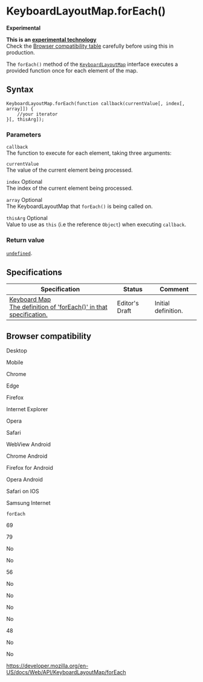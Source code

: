 # KeyboardLayoutMap.forEach()

**Experimental**

**This is an [experimental technology](https://developer.mozilla.org/en-US/docs/MDN/Guidelines/Conventions_definitions#experimental)**  
Check the [Browser compatibility table](#browser_compatibility) carefully before using this in production.

The `forEach()` method of the [`KeyboardLayoutMap`](../keyboardlayoutmap) interface executes a provided function once for each element of the map.

## Syntax

    KeyboardLayoutMap.forEach(function callback(currentValue[, index[, array]]) {
        //your iterator
    }[, thisArg]);

### Parameters

`callback`  
The function to execute for each element, taking three arguments:

`currentValue`  
The value of the current element being processed.

`index` <span class="badge inline optional">Optional</span>  
The index of the current element being processed.

`array` <span class="badge inline optional">Optional</span>  
The KeyboardLayoutMap that `forEach()` is being called on.

`thisArg` <span class="badge inline optional">Optional</span>  
Value to use as `this` (i.e the reference `Object`) when executing `callback`.

### Return value

[`undefined`](https://developer.mozilla.org/en-US/docs/Web/JavaScript/Reference/Global_Objects/undefined).

## Specifications

<table><thead><tr class="header"><th>Specification</th><th>Status</th><th>Comment</th></tr></thead><tbody><tr class="odd"><td><a href="https://wicg.github.io/keyboard-map/#keyboardlayoutmap-interface">Keyboard Map<br />
<span class="small">The definition of 'forEach()' in that specification.</span></a></td><td><span class="spec-ed">Editor's Draft</span></td><td>Initial definition.</td></tr></tbody></table>

## Browser compatibility

Desktop

Mobile

Chrome

Edge

Firefox

Internet Explorer

Opera

Safari

WebView Android

Chrome Android

Firefox for Android

Opera Android

Safari on IOS

Samsung Internet

`forEach`

69

79

No

No

56

No

No

No

No

48

No

No

<a href="https://developer.mozilla.org/en-US/docs/Web/API/KeyboardLayoutMap/forEach" class="_attribution-link">https://developer.mozilla.org/en-US/docs/Web/API/KeyboardLayoutMap/forEach</a>

